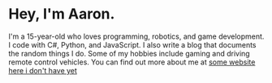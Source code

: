 # Hey, I'm Aaron.
I'm a 15-year-old who loves programming, robotics, and game development. I code with C#, Python, and JavaScript. I also write a blog that documents the random things I do. Some of my hobbies include gaming and driving remote control vehicles. You can find out more about me at [some website here i don't have yet]("https://google.com")
